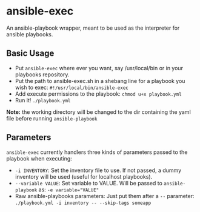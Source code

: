 ansible-exec
============
An ansible-playbook wrapper, meant to be used as the interpreter for ansible playbooks.

## Basic Usage
* Put `ansible-exec` where ever you want, say /usr/local/bin or in your playbooks repository.
* Put the path to ansible-exec.sh in a shebang line for a playbook you wish to exec: `#!/usr/local/bin/ansible-exec`
* Add execute permissions to the playbook: `chmod u+x playbook.yml`
* Run it! `./playbook.yml`

**Note:** the working directory will be changed to the dir containing the yaml file before running `ansible-playbook`

## Parameters
`ansible-exec` currently handlers three kinds of parameters passed to the playbook when executing:
* `-i INVENTORY`: Set the inventory file to use. If not passed, a dummy inventory will be used (useful for localhost playbooks).
* `--variable VALUE`: Set variable to VALUE. Will be passed to `ansible-playbook` as: `-e variable="VALUE"`
* Raw ansible-playbooks parameters: Just put them after a `--` parameter: `./playbook.yml -i inventory -- --skip-tags someapp`

